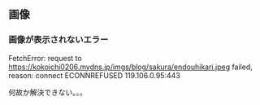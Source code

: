 ## 画像

### 画像が表示されないエラー
FetchError: request to https://kokoichi0206.mydns.jp/imgs/blog/sakura/endouhikari.jpeg failed, reason: connect ECONNREFUSED 119.106.0.95:443

何故か解決できない。。。

